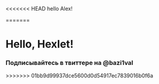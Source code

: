 <<<<<<< HEAD
hello Alex!

=======

<h1>Hello, Hexlet!</h1>

<h3>Подписывайтесь в твиттере на @bazi1val</h3>
>>>>>>> 01bb9d99937dce5600d0d54917ec7839016b0f6a
